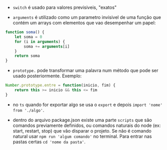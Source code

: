 - `switch` é usado para valores previsiveis, "exatos"

- `arguments` é utilizado como um parametro invisivel de uma função que contém um arrays com elementos que vao desempenhar um papel:

```js
function soma() {
    let soma = 0
    for (i in arguments) {
        soma += arguments[i]
    }
    return soma
}
```

- `prototype.` pode transformar uma palavra num método que pode ser usado posteriormente. Exemplo:

``` js
Number.prototype.entre = function(inicio, fim) {
    return this >= inicio && this <= fim
}
```

- no `ts` quando for exportar algo se usa o `export` e depois `import 'nome' from './algo'`.

- dentro do arquivo package.json existe uma parte `scripts` que são comandos previamente definidos, ou comandos naturais do node (ex: start, restart, stop) que vão disparar o projeto. Se não é comando natural usar `npm run 'algum comando'` no terminal. Para entrar nas pastas certas `cd 'nome da pasta'`.